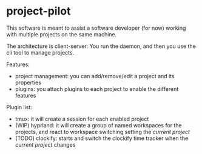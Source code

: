 # project-pilot

This software is meant to assist a software developer (for now) working with multiple projects on the same machine. 

The architecture is client-server: You run the daemon, and then you use the cli tool to manage projects.

Features: 
- project management: you can add/remove/edit a project and its properties
- plugins: you attach plugins to each project to enable the different features

Plugin list:

- tmux: it will create a session for each enabled project
- (WIP) hyprland: it will create a group of named workspaces for the projects, and react to workspace switching setting the *current project*
- (TODO) clockify: starts and switch the clockify time tracker when the *current project* changes
